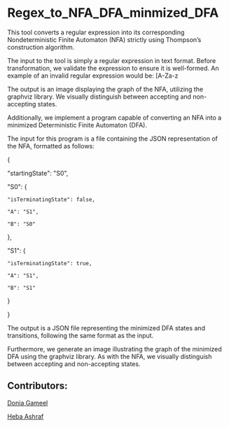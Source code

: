 # Regex_to_NFA_DFA_minmized_DFA

This tool converts a regular expression into its corresponding Nondeterministic Finite Automaton (NFA) strictly using Thompson’s construction algorithm.

The input to the tool is simply a regular expression in text format. Before transformation, we validate the expression to ensure it is well-formed. An example of an invalid regular expression would be: [A-Za-z

The output is an image displaying the graph of the NFA, utilizing the graphviz library. We visually distinguish between accepting and non-accepting states.

Additionally, we implement a program capable of converting an NFA into a minimized Deterministic Finite Automaton (DFA).

The input for this program is a file containing the JSON representation of the NFA, formatted as follows:

{

  "startingState": "S0",
  
  "S0": {
  
    "isTerminatingState": false,
    
    "A": "S1",
    
    "B": "S0"
    
  },

  
  "S1": {
  
    "isTerminatingState": true,
    
    "A": "S1",
    
    "B": "S1"
    
  }
  
}

The output is a JSON file representing the minimized DFA states and transitions, following the same format as the input.

Furthermore, we generate an image illustrating the graph of the minimized DFA using the graphviz library. As with the NFA, we visually distinguish between accepting and non-accepting states.

## Contributors:
[Donia Gameel](https://github.com/DoniaGameel)

[Heba Ashraf](https://github.com/hebaashraf21)
